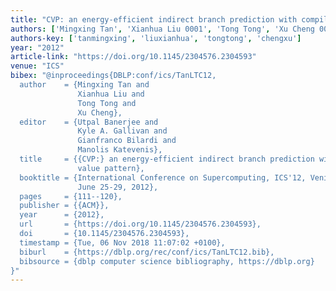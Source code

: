 ```yaml
---
title: "CVP: an energy-efficient indirect branch prediction with compiler-guided value pattern"
authors: ['Mingxing Tan', 'Xianhua Liu 0001', 'Tong Tong', 'Xu Cheng 0001']
authors-key: ['tanmingxing', 'liuxianhua', 'tongtong', 'chengxu']
year: "2012"
article-link: "https://doi.org/10.1145/2304576.2304593"
venue: "ICS"
bibex: "@inproceedings{DBLP:conf/ics/TanLTC12,
  author    = {Mingxing Tan and
               Xianhua Liu and
               Tong Tong and
               Xu Cheng},
  editor    = {Utpal Banerjee and
               Kyle A. Gallivan and
               Gianfranco Bilardi and
               Manolis Katevenis},
  title     = {{CVP:} an energy-efficient indirect branch prediction with compiler-guided
               value pattern},
  booktitle = {International Conference on Supercomputing, ICS'12, Venice, Italy,
               June 25-29, 2012},
  pages     = {111--120},
  publisher = {{ACM}},
  year      = {2012},
  url       = {https://doi.org/10.1145/2304576.2304593},
  doi       = {10.1145/2304576.2304593},
  timestamp = {Tue, 06 Nov 2018 11:07:02 +0100},
  biburl    = {https://dblp.org/rec/conf/ics/TanLTC12.bib},
  bibsource = {dblp computer science bibliography, https://dblp.org}
}"
---
```

